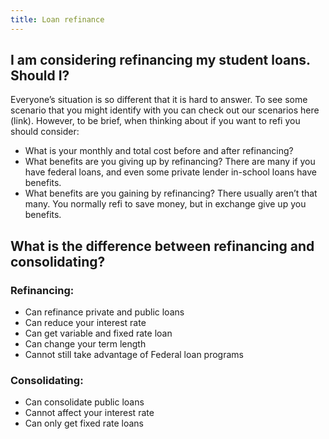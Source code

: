 ```yaml
---
title: Loan refinance
---
```



## I am considering refinancing my student loans. Should I? 
Everyone’s situation is so different that it is hard to answer. To see some scenario that you might identify with you can check out our scenarios here (link). However, to be brief, when thinking about if you want to refi you should consider: 

* What is your monthly and total cost before and after refinancing?
* What benefits are you giving up by refinancing? There are many if you have federal loans, and even some private lender in-school loans have benefits. 
* What benefits are you gaining by refinancing? There usually aren’t that many. You normally refi to save money, but in exchange give up you benefits.  

## What is the difference between refinancing and consolidating?

### Refinancing: 
* Can refinance private and public loans
* Can reduce your interest rate 
* Can get variable and fixed rate loan
* Can change your term length 
* Cannot still take advantage of Federal loan programs
### Consolidating:
* Can consolidate public loans
* Cannot affect your interest rate 
* Can only get fixed rate loans
